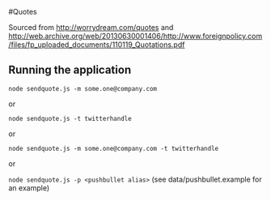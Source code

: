 #Quotes

Sourced from http://worrydream.com/quotes and http://web.archive.org/web/20130630001406/http://www.foreignpolicy.com/files/fp_uploaded_documents/110119_Quotations.pdf

## Running the application
`node sendquote.js -m some.one@company.com`

or

`node sendquote.js -t twitterhandle`

or

`node sendquote.js -m some.one@company.com -t twitterhandle`

or

`node sendquote.js -p <pushbullet alias>` 
(see data/pushbullet.example for an example)
